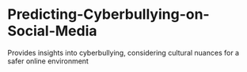 # Predicting-Cyberbullying-on-Social-Media
Provides insights into cyberbullying, considering cultural nuances for a safer online environment
